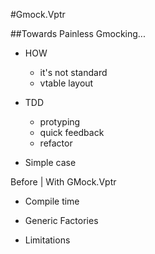 #Gmock.Vptr

##Towards Painless Gmocking...

* HOW
  * it's not standard
  * vtable layout

* TDD
  * protyping
  * quick feedback
  * refactor

* Simple case

Before | With GMock.Vptr

* Compile time

* Generic Factories

* Limitations
